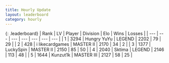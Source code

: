 ```yaml
---
title: Hourly Update
layout: leaderboard
category: hourly
---
```


{: .leaderboard}
| Rank | LV | Player | Division | Elo | Wins | Losses |
| --- | --- | --- | --- | --- | --- | --- |
| <span data-change="0">1</span> | 3294 | <span title="ID: 164871">Hungry YuYu</span> | LEGEND | <span data-change="0">2202</span> | <span data-change="0">79</span> | <span data-change="0">29</span> |
| <span data-change="1">2</span> | 428 | <span title="ID: 700593">i likecardgames</span> | MASTER II | <span data-change="18">2170</span> | <span data-change="2">34</span> | <span data-change="1">2</span> |
| <span data-change="1">3</span> | 1377 | <span title="ID: 498412">LuckySpin</span> | MASTER II | <span data-change="0">2150</span> | <span data-change="0">85</span> | <span data-change="0">50</span> |
| <span data-change="-2">4</span> | 2040 | <span title="ID: 353063">Sktima</span> | LEGEND | <span data-change="-22">2146</span> | <span data-change="3">113</span> | <span data-change="3">48</span> |
| <span data-change="1">5</span> | 1644 | <span title="ID: 392407">Kunzut1k</span> | MASTER III | <span data-change="27">2127</span> | <span data-change="2">58</span> | <span data-change="0">25</span> |